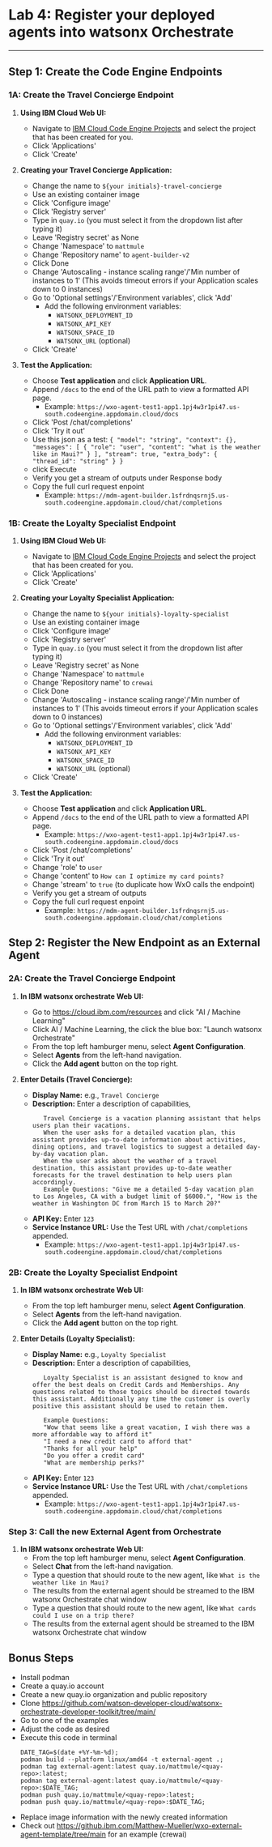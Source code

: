 # Lab 4: Register your deployed agents into watsonx Orchestrate 
---
## Step 1: Create the Code Engine Endpoints

### 1A: Create the Travel Concierge Endpoint

1. **Using IBM Cloud Web UI:**
   - Navigate to [IBM Cloud Code Engine Projects](https://cloud.ibm.com/containers/serverless/projects) and select the project that has been created for you.
   - Click 'Applications'
   - Click 'Create'

2. **Creating your Travel Concierge Application:**
   - Change the name to `${your initials}-travel-concierge`
   - Use an existing container image
   - Click 'Configure image'
   - Click 'Registry server'
   - Type in `quay.io` (you must select it from the dropdown list after typing it)
   - Leave 'Registry secret' as None
   - Change 'Namespace' to `mattmule`
   - Change 'Repository name' to `agent-builder-v2`
   - Click Done
   - Change 'Autoscaling - instance scaling range'/'Min number of instances to 1' (This avoids timeout errors if your Application scales down to 0 instances)
   - Go to 'Optional settings'/'Environment variables', click 'Add'
      - Add the following environment variables:
         - `WATSONX_DEPLOYMENT_ID`
         - `WATSONX_API_KEY`
         - `WATSONX_SPACE_ID`
         - `WATSONX_URL` (optional)
   - Click 'Create'

3. **Test the Application:**
   - Choose **Test application** and click **Application URL**.
   - Append `/docs` to the end of the URL path to view a formatted API page.
     - Example: `https://wxo-agent-test1-app1.1pj4w3r1pi47.us-south.codeengine.appdomain.cloud/docs`
   - Click 'Post /chat/completions'
   - Click 'Try it out'
   - Use this json as a test: ```{
  "model": "string",
  "context": {},
  "messages": [
    {
      "role": "user",
      "content": "what is the weather like in Maui?"
    }
  ],
  "stream": true,
  "extra_body": {
    "thread_id": "string"
  }
} ```
   - click Execute
   - Verify you get a stream of outputs under Response body
   - Copy the full curl request enpoint
      - Example: `https://mdm-agent-builder.1sfrdnqsrnj5.us-south.codeengine.appdomain.cloud/chat/completions`

### 1B: Create the Loyalty Specialist Endpoint

1. **Using IBM Cloud Web UI:**
   - Navigate to [IBM Cloud Code Engine Projects](https://cloud.ibm.com/containers/serverless/projects) and select the project that has been created for you.
   - Click 'Applications'
   - Click 'Create'

2. **Creating your Loyalty Specialist Application:**
   - Change the name to `${your initials}-loyalty-specialist`
   - Use an existing container image
   - Click 'Configure image'
   - Click 'Registry server'
   - Type in `quay.io` (you must select it from the dropdown list after typing it)
   - Leave 'Registry secret' as None
   - Change 'Namespace' to `mattmule`
   - Change 'Repository name' to `crewai`
   - Click Done
   - Change 'Autoscaling - instance scaling range'/'Min number of instances to 1' (This avoids timeout errors if your Application scales down to 0 instances)
   - Go to 'Optional settings'/'Environment variables', click 'Add'
      - Add the following environment variables:
         - `WATSONX_DEPLOYMENT_ID`
         - `WATSONX_API_KEY`
         - `WATSONX_SPACE_ID`
         - `WATSONX_URL` (optional)
   - Click 'Create'

3. **Test the Application:**
   - Choose **Test application** and click **Application URL**.
   - Append `/docs` to the end of the URL path to view a formatted API page.
     - Example: `https://wxo-agent-test1-app1.1pj4w3r1pi47.us-south.codeengine.appdomain.cloud/docs`
   - Click 'Post /chat/completions'
   - Click 'Try it out'
   - Change 'role' to `user`
   - Change 'content' to `How can I optimize my card points?`
   - Change 'stream' to `true` (to duplicate how WxO calls the endpoint)
   - Verify you get a stream of outputs
   - Copy the full curl request enpoint
      - Example: `https://mdm-agent-builder.1sfrdnqsrnj5.us-south.codeengine.appdomain.cloud/chat/completions`

## Step 2: Register the New Endpoint as an External Agent

### 2A: Create the Travel Concierge Endpoint


1. **In IBM watsonx orchestrate Web UI:**
   - Go to https://cloud.ibm.com/resources and click "AI / Machine Learning"
   - Click AI / Machine Learning, the click the blue box: "Launch watsonx Orchestrate"
   - From the top left hamburger menu, select **Agent Configuration**.
   - Select **Agents** from the left-hand navigation.
   - Click the **Add agent** button on the top right.

3. **Enter Details (Travel Concierge):**
   - **Display Name:** e.g., `Travel Concierge`
   - **Description:** Enter a description of capabilities,
      ```
         Travel Concierge is a vacation planning assistant that helps users plan their vacations.
         When the user asks for a detailed vacation plan, this assistant provides up-to-date information about activities, dining options, and travel logistics to suggest a detailed day-by-day vacation plan.
         When the user asks about the weather of a travel destination, this assistant provides up-to-date weather forecasts for the travel destination to help users plan accordingly.
         Example Questions: "Give me a detailed 5-day vacation plan to Los Angeles, CA with a budget limit of $6000.", "How is the weather in Washington DC from March 15 to March 20?"
      ```
   - **API Key:** Enter `123`
   - **Service Instance URL:** Use the Test URL with `/chat/completions` appended.
     - Example: `https://wxo-agent-test1-app1.1pj4w3r1pi47.us-south.codeengine.appdomain.cloud/chat/completions`

### 2B: Create the Loyalty Specialist Endpoint


1. **In IBM watsonx orchestrate Web UI:**
   - From the top left hamburger menu, select **Agent Configuration**.
   - Select **Agents** from the left-hand navigation.
   - Click the **Add agent** button on the top right.

2. **Enter Details (Loyalty Specialist):**
   - **Display Name:** e.g., `Loyalty Specialist`
   - **Description:** Enter a description of capabilities,
      ```
         Loyalty Specialist is an assistant designed to know and offer the best deals on Credit Cards and Memberships. Any questions related to those topics should be directed towards this assistant. Additionally any time the customer is overly positive this assistant should be used to retain them.

         Example Questions:
         "Wow that seems like a great vacation, I wish there was a more affordable way to afford it"
         "I need a new credit card to afford that"
         "Thanks for all your help"
         "Do you offer a credit card"
         "What are membership perks?"
      ```
   - **API Key:** Enter `123`
   - **Service Instance URL:** Use the Test URL with `/chat/completions` appended.
     - Example: `https://wxo-agent-test1-app1.1pj4w3r1pi47.us-south.codeengine.appdomain.cloud/chat/completions`

### Step 3: Call the new External Agent from Orchestrate

1. **In IBM watsonx orchestrate Web UI:**
   - From the top left hamburger menu, select **Agent Configuration**.
   - Select **Chat** from the left-hand navigation.
   - Type a question that should route to the new agent, like `What is the weather like in Maui?`
   - The results from the external agent should be streamed to the IBM watsonx Orchestrate chat window
   - Type a question that should route to the new agent, like `What cards could I use on a trip there?`
   - The results from the external agent should be streamed to the IBM watsonx Orchestrate chat window



## Bonus Steps
- Install podman
- Create a quay.io account
- Create a new quay.io organization and public repository <quay-repo>
- Clone https://github.com/watson-developer-cloud/watsonx-orchestrate-developer-toolkit/tree/main/
- Go to one of the examples
- Adjust the code as desired
- Execute this code in terminal
   ```
   DATE_TAG=$(date +%Y-%m-%d);
   podman build --platform linux/amd64 -t external-agent .;
   podman tag external-agent:latest quay.io/mattmule/<quay-repo>:latest;
   podman tag external-agent:latest quay.io/mattmule/<quay-repo>:$DATE_TAG;
   podman push quay.io/mattmule/<quay-repo>:latest;
   podman push quay.io/mattmule/<quay-repo>:$DATE_TAG;
   ```
- Replace image information with the newly created information
- Check out https://github.ibm.com/Matthew-Mueller/wxo-external-agent-template/tree/main for an example (crewai)
